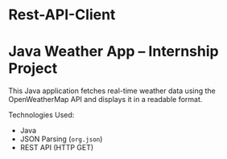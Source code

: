 # Rest-API-Client
# Java Weather App – Internship Project

This Java application fetches real-time weather data using the OpenWeatherMap API and displays it in a readable format.

 Technologies Used:
- Java
- JSON Parsing (`org.json`)
- REST API (HTTP GET)

